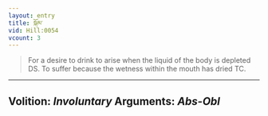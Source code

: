 ```yaml
---
layout: entry
title: སྐོམ་
vid: Hill:0054
vcount: 3
---
```

> For a desire to drink to arise when the liquid of the body is depleted DS\. To suffer because the wetness within the mouth has dried TC\.

---
Volition: _Involuntary_
Arguments: _Abs-Obl_
---


